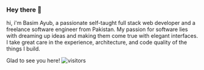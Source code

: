 ### Hey there 👋

hi, i'm Basim Ayub, a passionate self-taught full stack web developer and a freelance software engineer from Pakistan. My passion for software lies with dreaming up ideas and making them come true with elegant interfaces. I take great care in the experience, architecture, and code quality of the things I build.

Glad to see you here! ![visitors](https://visitor-badge.glitch.me/badge?page_id=page.id)

<!--
**BasimAyub/BasimAyub** is a ✨ _special_ ✨ repository because its `README.md` (this file) appears on your GitHub profile.

Here are some ideas to get you started:

- 🔭 I’m currently working on ...
- 🌱 I’m currently learning ...
- 👯 I’m looking to collaborate on ...
- 🤔 I’m looking for help with ...
- 💬 Ask me about ...
- 📫 How to reach me: ...
- 😄 Pronouns: ...
- ⚡ Fun fact: ...
-->
